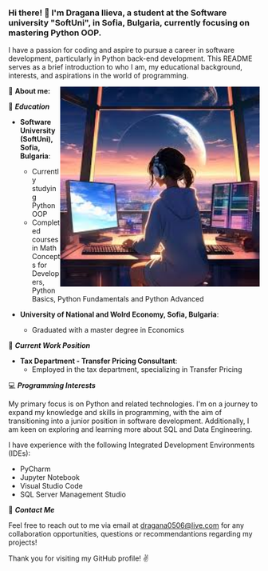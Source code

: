 ### Hi there! 👋 I'm Dragana Ilieva, a student at the Software university "SoftUni", in Sofia, Bulgaria, currently focusing on mastering Python OOP. 

I have a passion for coding and aspire to pursue a career in software development, particularly in Python back-end development. This README serves as a brief introduction to who I am, my educational background, interests, and aspirations in the world of programming. 


<img align="right" width="400" height="400" src="/image_01_.jfif">

:speech_balloon: **About me:**

:blue_book: _**Education**_                           

- **Software University (SoftUni), Sofia, Bulgaria**:
  - Currently studying Python OOP
  - Completed courses in Math Concepts for Developers, Python Basics, Python Fundamentals and Python Advanced

- **University of National and Wolrd Economy, Sofia, Bulgaria**:
  - Graduated with a master degree in Economics 

:bank: _**Current Work Position**_
- **Tax Department - Transfer Pricing Consultant**:
  - Employed in the tax department, specializing in Transfer Pricing

:computer: _**Programming Interests**_

My primary focus is on Python and related technologies. I'm on a journey to expand my knowledge and skills in programming, with the aim of transitioning into a junior position in software development. 
Additionally, 
I am keen on exploring and learning more about SQL and Data Engineering.

I have experience with the following Integrated Development Environments (IDEs):
- PyCharm
- Jupyter Notebook
- Visual Studio Code
- SQL Server Management Studio

:email: _**Contact Me**_

Feel free to reach out to me via email at dragana0506@live.com for any collaboration opportunities, questions or recommendantions regarding my projects!

Thank you for visiting my GitHub profile! :v:

<!--
**Dimitrovska/Dimitrovska** is a ✨ _special_ ✨ repository because its `README.md` (this file) appears on your GitHub profile.
